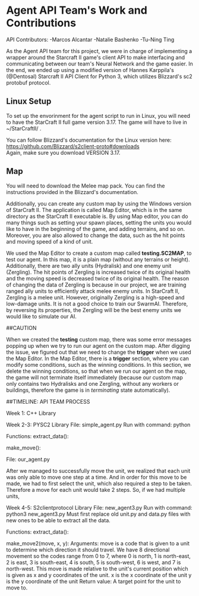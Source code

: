# Agent API Team's Work and Contributions
API Contributors:
  -Marcos Alcantar
  -Natalie Bashenko
  -Tu-Ning Ting

As the Agent API team for this project, we were in charge of implementing a wrapper around the Starcraft II game's client API to make interfacing and communicating between our team's Neural Network and the game easier. In the end, we ended up using a modified version of Hannes Karppila's (@Dentosal) Starcraft II API Client for Python 3, which utilizes Blizzard's sc2 protobuf protocol. 

## Linux Setup
To set up the envorinment for the agent script to run in Linux, you will need to have the StarCraft II full game version 3.17. The game will have to live in ~/StarCraftII/ . 

You can follow Blizzard's documentation for the Linux version here: https://github.com/Blizzard/s2client-proto#downloads  
Again, make sure you download VERSION 3.17.

## Map
You will need to download the Melee map pack. You can find the instructions provided in the Blizzard's documentation.  

Additionally, you can create any custom map by using the Windows version of StarCraft II. The application is called Map Editor, which is in the same directory as the StarCraft II executable is. By using Map editor, you can do many things such as setting your spawn places, setting the units you would like to have in the beginning of the game, and adding terrains, and so on. Moreover, you are also allowed to change the data, such as the hit points and moving speed of a kind of unit.

We used the Map Editor to create a custom map called **testing.SC2MAP**, to test our agent. In this map, it is a plain map (without any terrains or height). Additionally, there are two ally units (Hydralisk) and one enemy unit (Zergling). The hit points of Zergling is increased twice of its original health and the moving speed is decreased twice of its original health. The reason of changing the data of Zergling is because in our project, we are training ranged ally units to efficiently attack melee enemy units. In StarCraft II, Zergling is a melee unit. However, originally Zergling is a high-speed and low-damage units. It is not a good choice to train our SwarmAI. Therefore, by reversing its properties, the Zergling will be the best enemy units we would like to simulate our AI.

##CAUTION

When we created the **testing** custom map, there was some error messages popping up when we try to run our agent on the custom map. After digging the issue, we figured out that we need to change the **trigger** when we used the Map Editor. In the Map Editor, there is a **trigger** section, where you can modify some conditions, such as the winning conditions. In this section, we delete the winning conditions, so that when we run our agent on the map, the game will not terminate itself immediately (because our custom map only contains two Hydralisks and one Zergling, without any workers or buildings, therefore the game is in *terminating* state automatically).


##TIMELINE: API TEAM PROCESS

Week 1: C++ Library

Week 2-3: PYSC2 Library File: simple_agent.py Run with command: python

Functions: extract_data():

make_move():

File: our_agent.py

After we managed to successfully move the unit, we realized that each unit was only able to move one step at a time. And in order for this move to be made, we had to first select the unit, which also required a step to be taken. Therefore a move for each unit would take 2 steps. So, if we had multiple units,

Week 4-5: S2clientprotocol Library File: new_agent3.py Run with command: python3 new_agent3.py Must first replace old unit.py and data.py files with new ones to be able to extract all the data.

Functions: extract_data():

make_move2(move, x, y): Arguments: move is a code that is given to a unit to determine which direction it should travel. We have 8 directional movement so the codes range from 0 to 7, where 0 is north, 1 is north-east, 2 is east, 3 is south-east, 4 is south, 5 is south-west, 6 is west, and 7 is north-west. This move is made relative to the unit's current position which is given as x and y coordinates of the unit. x is the x coordinate of the unit y is the y coordinate of the unit Return value: A target point for the unit to move to.
